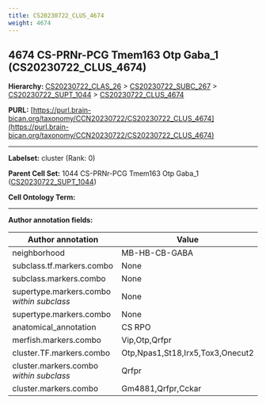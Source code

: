 ```yaml
---
title: CS20230722_CLUS_4674
weight: 4674
---
```

## 4674 CS-PRNr-PCG Tmem163 Otp Gaba_1 (CS20230722_CLUS_4674)
<b>Hierarchy: </b>
[CS20230722_CLAS_26](../CS20230722_CLAS_26) >
[CS20230722_SUBC_267](../CS20230722_SUBC_267) >
[CS20230722_SUPT_1044](../CS20230722_SUPT_1044) >
[CS20230722_CLUS_4674](../CS20230722_CLUS_4674)

**PURL:** [https://purl.brain-bican.org/taxonomy/CCN20230722/CS20230722_CLUS_4674](https://purl.brain-bican.org/taxonomy/CCN20230722/CS20230722_CLUS_4674)

---


**Labelset:** cluster (Rank: 0)

**Parent Cell Set:** 1044 CS-PRNr-PCG Tmem163 Otp Gaba_1 ([CS20230722_SUPT_1044](../CS20230722_SUPT_1044))



**Cell Ontology Term:** 

[MARKER GENES.]: #


---

[TRANSFERRED ANNOTATIONS.]: #


[AUTHOR ANNOTATION FIELDS.]: #


**Author annotation fields:**

| Author annotation | Value |
|-------------------|-------|
|neighborhood|MB-HB-CB-GABA|
|subclass.tf.markers.combo|None|
|subclass.markers.combo|None|
|supertype.markers.combo _within subclass_|None|
|supertype.markers.combo|None|
|anatomical_annotation|CS RPO|
|merfish.markers.combo|Vip,Otp,Qrfpr|
|cluster.TF.markers.combo|Otp,Npas1,St18,Irx5,Tox3,Onecut2|
|cluster.markers.combo _within subclass_|Qrfpr|
|cluster.markers.combo|Gm4881,Qrfpr,Cckar|
